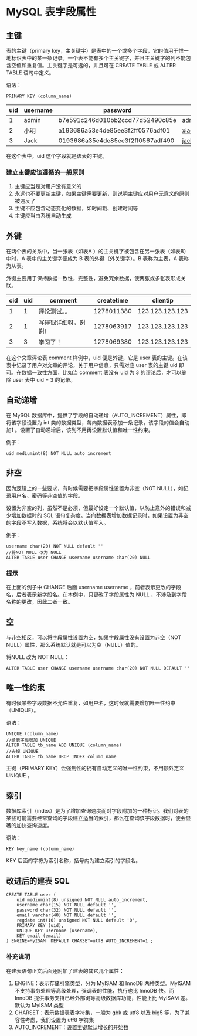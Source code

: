# MySQL 表字段属性

## 主键

表的主键（primary
key，主关键字）是表中的一个或多个字段，它的值用于惟一地标识表中的某一条记录。一个表不能有多个主关键字，并且主关键字的列不能包含空值和重复值。主关键字是可选的，并且可在
CREATE TABLE 或 ALTER TABLE 语句中定义。

语法：

    
    
    PRIMARY KEY (column_name)
    

uid | username | password | email | regdate  
---|---|---|---|---  
1 | admin | b7e591c246d010bb2ccd77d52490c85e | admin@5idev.com | 1277992339  
2 | 小明 | a193686a53e4de85ee3f2ff0576adf01 | xiao@163.com | 1278063917  
3 | Jack | 0193686a35e4de85ee3f2ff0567adf490 | jack@gmail.com | 1278061380  
  
在这个表中，uid 这个字段就是该表的主键。

### 建立主键应该遵循的一般原则

  1. 主键应当是对用户没有意义的
  2. 永远也不要更新主键，如果主键需要更新，则说明主键应对用户无意义的原则被违反了
  3. 主键不应包含动态变化的数据，如时间戳、创建时间等
  4. 主键应当由系统自动生成

## 外键

在两个表的关系中，当一张表（如表A ）的主关键字被包含在另一张表（如表B）中时，A 表中的主关键字便成为 B 表的外键（外关键字）。B 表称为主表，A
表称为从表。

外键主要用于保持数据一致性，完整性，避免冗余数据，使两张或多张表形成关联。

cid | uid | comment | createtime | clientip  
---|---|---|---|---  
1 | 1 | 评论测试。。 | 1278011380 | 123.123.123.123  
2 | 1 | 写得很详细呀，谢谢! | 1278063917 | 123.123.123.123  
3 | 3 | 学习了！ | 1278069380 | 123.123.123.123  
  
在这个文章评论表 comment 样例中，uid 便是外键，它是 user 表的主键。在该表中记录了用户对文章的评论，关于用户信息，只需对应 user
表的主键 uid 即可。在数据一致性方面，比如当 comment 表没有 uid 为 3 的评论后，才可以删除 user 表中 uid = 3 的记录。

## 自动递增

在 MySQL 数据库中，提供了字段的自动递增（AUTO_INCREMENT）属性，即将该字段设置为 int
类的数据类型，每向数据表添加一条记录，该字段的值会自动加1 。设置了自动递增后，该列不用再设置默认值和唯一性约束。

例子：

    
    
    uid mediumint(8) NOT NULL auto_increment
    

## 非空

因为逻辑上的一些要求，有时候需要把字段属性设置为非空（NOT NULL），如记录用户名、密码等非空值的字段。

设置为非空的列，虽然不是必须，但最好设定一个默认值，以防止意外的错误和减少增加数据时的 SQL
语句复杂度。当向数据表增加数据记录时，如果设置为非空的字段不写入数据，系统将会以默认值写入。

例子：

    
    
    username char(20) NOT NULL default ''
    //将NOT NULL 改为 NULL
    ALTER TABLE user CHANGE username username char(20) NULL
    

### 提示

在上面的例子中 CHANGE 后面 username username ，前者表示更改的字段名，后者表示新字段名。在本例中，只更改了字段属性为 NULL
，不涉及到字段名称的更改，因此二者一致。

## 空

与非空相反，可以将字段属性设置为空，如果字段属性没有设置为非空（NOT NULL）属性，那么系统默认就是可以为空（NULL）值的。

将NULL 改为 NOT NULL：

    
    
    ALTER TABLE user CHANGE username username char(20) NOT NULL DEFAULT ''
    

## 唯一性约束

有时候某些字段数据不允许重复，如用户名，这时候就需要增加唯一性约束（UNIQUE）。

语法：

    
    
    UNIQUE (column_name)
    //给表字段增加 UNIQUE
    ALTER TABLE tb_name ADD UNIQUE (column_name)
    //去掉 UNIQUE
    ALTER TABLE tb_name DROP INDEX column_name
    

主键（PRIMARY KEY）会强制性的拥有自动定义的唯一性约束，不用额外定义 UNIQUE 。

## 索引

数据库索引（index）是为了增加查询速度而对字段附加的一种标识。我们对表的某些可能需要经常查询的字段建立适当的索引，那么在查询该字段数据时，便会显著的加快查询速度。

语法：

    
    
    KEY key_name (column_name)
    

KEY 后面的字符为索引名称，括号内为建立索引的字段名。

## 改进后的建表 SQL

    
    
    CREATE TABLE user (
        uid mediumint(8) unsigned NOT NULL auto_increment,
        username char(15) NOT NULL default '',
        password char(32) NOT NULL default '',
        email varchar(40) NOT NULL default '',
        regdate int(10) unsigned NOT NULL default '0',
        PRIMARY KEY (uid),
        UNIQUE KEY username (username),
        KEY email (email)
    ) ENGINE=MyISAM  DEFAULT CHARSET=utf8 AUTO_INCREMENT=1 ;
    

### 补充说明

在建表语句正文后面还附加了建表的其它几个属性：

  1. ENGINE：表示存储引擎类型，分为 MyISAM 和 InnoDB 两种类型。MyISAM 不支持事务处理等高级处理，强调表的性能，执行也比 InnoDB 快。而 InnoDB 提供事务支持已经外部键等高级数据库功能，性能上比 MyISAM 差。默认为 MyISAM 类型
  2. CHARSET：表示数据表表字符集，一般为 gbk 或 utf8 以及 big5 等，为了兼容性考虑，我们设置为 utf8 字符集
  3. AUTO_INCREMENT：设置主键默认增长的开始数
